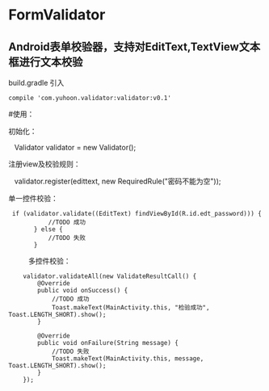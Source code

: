 # FormValidator
## Android表单校验器，支持对EditText,TextView文本框进行文本校验

build.gradle 引入

    compile 'com.yuhoon.validator:validator:v0.1'
#使用：

初始化：

    Validator validator = new Validator();
    
注册view及校验规则：

    validator.register(edittext, new RequiredRule("密码不能为空"));
    
单一控件校验：

     if (validator.validate((EditText) findViewById(R.id.edt_password))) {
               //TODO 成功
           } else {
               //TODO 失败
           }
           
多控件校验：

        validator.validateAll(new ValidateResultCall() {
            @Override
            public void onSuccess() {
                //TODO 成功
                Toast.makeText(MainActivity.this, "检验成功", Toast.LENGTH_SHORT).show();
            }

            @Override
            public void onFailure(String message) {
                //TODO 失败
                Toast.makeText(MainActivity.this, message, Toast.LENGTH_SHORT).show();
            }
        });
